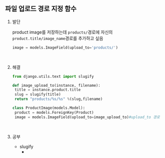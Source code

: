 ## 파일 업로드 경로 지정 함수

1. 발단

   product image를 저장하는데 `products/`경로에 자신의 `product.title/image_name`경로를 추가하고 싶음

   ````python
   image = models.ImageField(upload_to='products/')
   ````

   ​

2. 해결

   ````python
   from django.utils.text import slugify

   def image_upload_to(instance, filename):
   	title = instance.product.title
   	slug = slugify(title)
   	return "products/%s/%s" %(slug,filename)

   class ProductImage(models.Model):
   	product = models.ForeignKey(Product)
   	image = models.ImageField(upload_to=image_upload_to)#upload_to 경로를 image_upload_to함수의 return값으로 지정
   ````

   ​

3. 공부

   - slugify
     - ​

